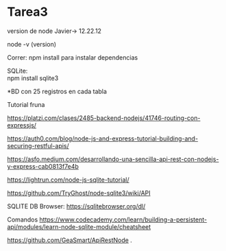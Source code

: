 # Tarea3
version de node Javier-> 12.22.12

node -v (version)

Correr: 
      npm install para instalar dependencias
      
SQLite:      
      npm install sqlite3

*BD con 25 registros en cada tabla      

Tutorial fruna

https://platzi.com/clases/2485-backend-nodejs/41746-routing-con-expressjs/ 

https://auth0.com/blog/node-js-and-express-tutorial-building-and-securing-restful-apis/ 

https://asfo.medium.com/desarrollando-una-sencilla-api-rest-con-nodejs-y-express-cab0813f7e4b 

https://lightrun.com/node-js-sqlite-tutorial/ 

https://github.com/TryGhost/node-sqlite3/wiki/API 

SQLITE DB Browser: https://sqlitebrowser.org/dl/

Comandos https://www.codecademy.com/learn/building-a-persistent-api/modules/learn-node-sqlite-module/cheatsheet

https://github.com/GeaSmart/ApiRestNode 
.
